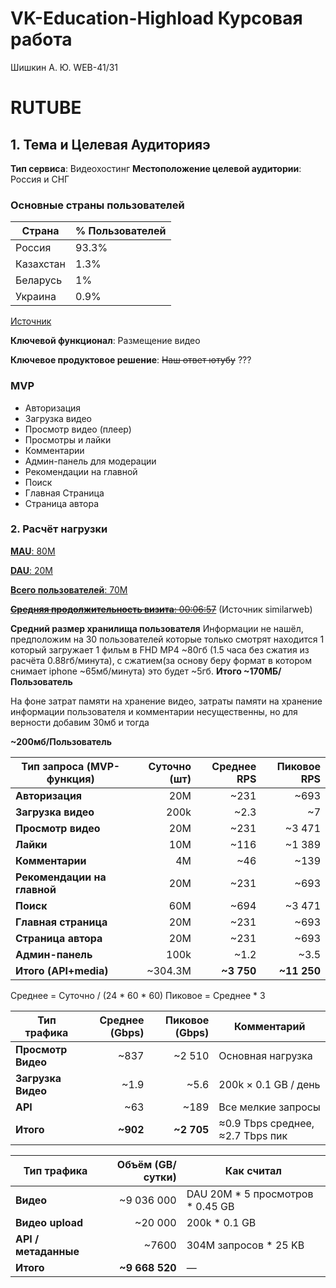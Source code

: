 # VK-Education-Highload Курсовая работа
Шишкин А. Ю. WEB-41/31
# RUTUBE
## 1. Тема и Целевая Аудиторияэ
**Тип сервиса**: Видеохостинг
**Местоположение целевой аудитории**: Россия и СНГ

### Основные страны пользователей
|Страна|% Пользователей|
|-|--------|
|Россия|93.3%|
|Казахстан|1.3%|
|Беларусь|1%|
|Украина|0.9%|
[Источник][3]

__Ключевой функционал__: Размещение видео

__Ключевое продуктовое решение__: ~~Наш ответ ютубу~~ ???

### MVP
* Авторизация
* Загрузка видео
* Просмотр видео (плеер)
* Просмотры и лайки
* Комментарии
* Админ-панель для модерации
* Рекомендации на главной 
* Поиск
* Главная Страница
* Страница автора

### 2. Расчёт нагрузки

[**MAU**: 80M][1]

[**DAU**: 20M][1]

[**Всего пользователей**: 70M][4]

~~[**Средняя продолжительность визита**: 00:06:57][3]~~ (Источник similarweb)

**Средний размер хранилища пользователя** Информации не нашёл, предположим на 30 пользователей которые только смотрят находится 1 который загружает 1 фильм в FHD MP4 ~80гб (1.5 часа без сжатия из расчёта 0.88гб/минута), с сжатием(за основу беру формат в котором снимает iphone ~65мб/минута) это будет ~5гб.
**Итого ~170МБ/Пользователь**

На фоне затрат памяти на хранение видео, затраты памяти на хранение информации пользователя и комментарии несущественны, но для верности добавим 30мб и тогда

**~200мб/Пользователь**

| Тип запроса (MVP-функция)                    | Суточно (шт) | Среднее RPS | Пиковое RPS |
| -------------------------------------------- | -----------: | ----------: | ----------: |
| **Авторизация**                              |          20M |        ~231 |        ~693 |
| **Загрузка видео**                           |         200k |        ~2.3 |          ~7 |
| **Просмотр видео**                           |          20M |        ~231 |      ~3 471 |
| **Лайки**                                    |          10M |        ~116 |      ~1 389 |
| **Комментарии**                              |           4M |         ~46 |        ~139 |
| **Рекомендации на главной**                  |          20M |        ~231 |        ~693 |
| **Поиск**                                    |          60M |        ~694 |      ~3 471 |
| **Главная страница**                         |          20M |        ~231 |        ~693 |
| **Страница автора**                          |          20M |        ~231 |        ~693 |
| **Админ-панель**                             |         100k |        ~1.2 |        ~3.5 |
| **Итого (API+media)**                        |      ~304.3M |  **~3 750** | **~11 250** |

Среднее = Суточно / (24 * 60 * 60)
Пиковое = Среднее * 3

| Тип трафика                                                           | Среднее (Gbps) | Пиковое (Gbps) | Комментарий                      |
| --------------------------------------------------------------------- | -------------: | -------------: | -------------------------------- |
| **Просмотр Видео**                                                    |           ~837 |         ~2 510 | Основная нагрузка                |
| **Загрузка Видео**                                                    |           ~1.9 |           ~5.6 | 200k × 0.1 GB / день             |
| **API**                                                               |            ~63 |           ~189 | Все мелкие запросы               |
| **Итого**                                                             |       **~902** |     **~2 705** | ≈0.9 Tbps среднее, ≈2.7 Tbps пик |

| Тип трафика          | Объём (GB/сутки) | Как считал                       |
| -------------------- | ---------------: | -------------------------------- |
| **Видео**            |       ~9 036 000 | DAU 20M * 5 просмотров * 0.45 GB |
| **Видео upload**     |          ~20 000 | 200k * 0.1 GB                    |
| **API / метаданные** |            ~7600 | 304M запросов * 25 KB            |
| **Итого**            |   **~9 668 520** | —                                |




[1]: https://tass.ru/ekonomika/24311321 "Источник"
[2]: https://inclient.ru/rutube-stats/#rutube3 "Не уверен верить ли источнику"
[3]: https://www.similarweb.com/ru/website/rutube.ru/#demographics "Трафик по странам"
[4]: https://vc.ru/social/1698562-auditoriya-rutube-705-mln-polzovatelei-noyabr-2024-grafik-rosta-po-godam